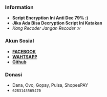 ### Information
* **Script Encryption Ini Anti Dec 79% :)**
* **Jika Ada Bisa Decryption Script Ini Katakan**
* _Kang Recoder Jangan Recoder :v_

### Akun Sosial
* [**FACEBOOK**](https://fb.me/llovexnxx)
* [**WAHTSAPP**](https://wa.me/6283143565470)
* [**Github**](https://Github.com/Dumai-991)

### Donasi
* Dana, Ovo, Gopay, Pulsa, ShopeePAY
* ```6283143565470```
